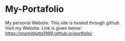 # My-Portafolio
My personal Website. This site is hosted through github.<br>
Visit my Website. Link is given below:<br>
https://pramitdutta1999.github.io/portfolio/
